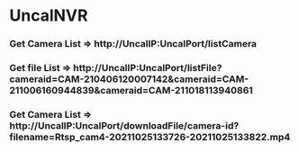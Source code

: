 # UncalNVR

### Get Camera List => http://UncalIP:UncalPort/listCamera

### Get file List => http://UncalIP:UncalPort/listFile?cameraid=CAM-210406120007142&cameraid=CAM-211006160944839&cameraid=CAM-211018113940861

### Get Camera List => http://UncalIP:UncalPort/downloadFile/camera-id?filename=Rtsp_cam4-20211025133726-20211025133822.mp4
